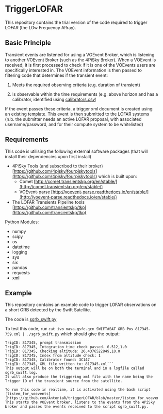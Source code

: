 # TriggerLOFAR

This repository contains the trial version of the code required to trigger LOFAR (the LOw Frequency ARray).

## Basic Principle

Transient events are listened for using a VOEvent Broker, which is listening to another VOEvent Broker (such as the 4PiSky Broker).
When a VOEvent is received, it is first processed to check if it is one of the VOEvents users are specifically interested in.
The VOEvent information is then passed to filtering code that determines if the transient event:

1. Meets the required observing criteria (e.g. duration of transient)

2. Is observable within the time requirements (e.g. above horizon and has a calibrator, identified using [calibrators.csv](https://github.com/AntoniaR/triggerLOFAR/blob/master/calibrators.csv))

If the event passes these criteria, a trigger xml document is created using an existing template. This event is then submitted to the LOFAR systems (n.b. the submitter needs an active LOFAR proposal, with associated username/password, and for their compute system to be whitelisted)

## Requirements

This code is utilising the following external software packages (that will install their dependencies upon first install)

* 4PiSky Tools (and subscribed to their broker) [https://github.com/4pisky/fourpiskytools](https://github.com/4pisky/fourpiskytools) which is built upon:
  * Comet [http://comet.transientskp.org/en/stable/](http://comet.transientskp.org/en/stable/)
  * VOEvent-parse [http://voevent-parse.readthedocs.io/en/stable/](http://voevent-parse.readthedocs.io/en/stable/)
* The LOFAR Transients Pipeline tools [https://github.com/transientskp/tkp](https://github.com/transientskp/tkp)

Python Modules:
* numpy
* scipy 
* os
* datetime
* logging
* sys
* six
* pandas
* requests
* xml

## Example

This repository contains an example code to trigger LOFAR observations on a short GRB detected by the Swift Satellite.

The code is [sgrb_swift.py](https://github.com/AntoniaR/triggerLOFAR/blob/master/sgrb_swift.py)

To test this code, run `cat ivo_nasa.gsfc.gcn_SWIFT#BAT_GRB_Pos_817345-759.xml | ./sgrb_swift.py` which should give the output:
```TrigID: 817345, In SGRB filtering code
TrigID: 817345, prompt transmission
TrigID: 817345, Integration time check passed. 0.512,1.0
TrigID: 817345, Checking altitude: 26.4376522849,10.0
TrigID: 817345, Index from altitude check: 1
TrigID: 817345, Calibrator found: 3C147
TrigID: 817345, XML file written to: 817345.xml```
This output will be on both the terminal and in a logfile called sgrb_swift.log.
It will also produce the triggering xml file with the name being the Trigger ID of the transient source from the satellite.

To run this code in realtime, it is activated using the bash script [listen_for_voevents](https://github.com/AntoniaR/triggerLOFAR/blob/master/listen_for_voevents.sh). This starts the VOEvent broker, listens to the events from the 4PiSky broker and passes the events received to the script sgrb_swift.py.
